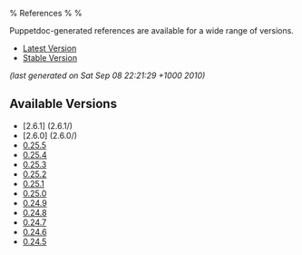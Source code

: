 % References
%
%

Puppetdoc-generated references are available for a wide range of versions.

* [Latest Version](latest/)
* [Stable Version](stable/)

*(last generated on Sat Sep 08 22:21:29 +1000 2010)*

Available Versions
------------------

* [2.6.1] (2.6.1/)
* [2.6.0] (2.6.0/)
* [0.25.5](0.25.5/)
* [0.25.4](0.25.4/)
* [0.25.3](0.25.3/)
* [0.25.2](0.25.2/)
* [0.25.1](0.25.1/)
* [0.25.0](0.25.0/)
* [0.24.9](0.24.9/)
* [0.24.8](0.24.8/)
* [0.24.7](0.24.7/)
* [0.24.6](0.24.6/)
* [0.24.5](0.24.5/)
